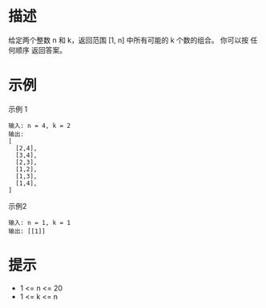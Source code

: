 # 描述

给定两个整数 n 和 k，返回范围 [1, n] 中所有可能的 k 个数的组合。
你可以按 任何顺序 返回答案。

# 示例

示例 1

```text
输入: n = 4, k = 2
输出:
[
  [2,4],
  [3,4],
  [2,3],
  [1,2],
  [1,3],
  [1,4],
]
```

示例2

```text
输入: n = 1, k = 1
输出: [[1]]
```

# 提示

- 1 <= n <= 20
- 1 <= k <= n

